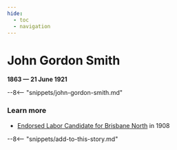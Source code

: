 ```yaml
---
hide:
  - toc
  - navigation
---
```


# John Gordon Smith

**1863 — 21 June 1921**

--8<-- "snippets/john-gordon-smith.md"

<!--
![John Gordon Smith](../assets/john-gordon-smith.jpg)
-->

### Learn more

- [Endorsed Labor Candidate for Brisbane North](https://trove.nla.gov.au/newspaper/article/206483527) in 1908

--8<-- "snippets/add-to-this-story.md"